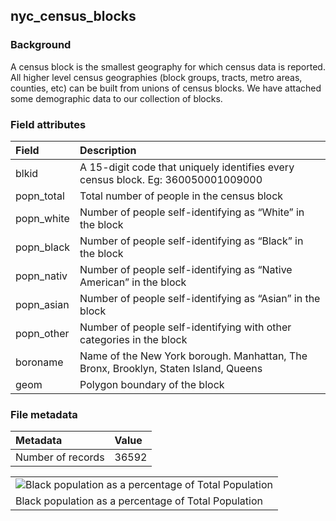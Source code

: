 ## nyc\_census\_blocks

### Background
A census block is the smallest geography for which census data is reported. All higher level census geographies (block groups, tracts, metro areas, counties, etc) can be built from unions of census blocks. We have attached some demographic data to our collection of blocks.

### Field attributes
| Field | Description |
| :-------- | :---------- |
| blkid     | A 15-digit code that uniquely identifies every census block. Eg: 360050001009000 |
| popn_total | Total number of people in the census block |
| popn_white | Number of people self-identifying as “White” in the block |
| popn_black | Number of people self-identifying as “Black” in the block |
| popn_nativ | Number of people self-identifying as “Native American” in the block |
| popn_asian | Number of people self-identifying as “Asian” in the block |
| popn_other | Number of people self-identifying with other categories in the block |
| boroname | Name of the New York borough. Manhattan, The Bronx, Brooklyn, Staten Island, Queens |
| geom | Polygon boundary of the block |

### File metadata
| Metadata | Value |
| :------- | :---- |
| Number of records | 36592 |

| |
| :------- |
| ![Black population as a percentage of Total Population](http://workshops.boundlessgeo.com/postgis-intro/_images/nyc_census_blocks.png) |
| Black population as a percentage of Total Population |